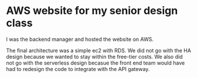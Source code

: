 # AWS website for my senior design class

I was the backend manager and hosted the website on AWS.

The final architecture was a simple ec2 with RDS.
We did not go with the HA design because we wanted to stay within the free-tier costs.
We also did not go with the serverless design becasue the front end team would have had to redesign the code to integrate with the API gateway.

